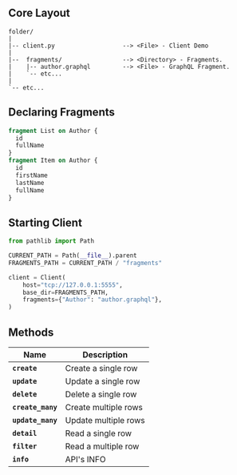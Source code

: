 ## **Core** Layout

```text
folder/
|
|-- client.py                   --> <File> - Client Demo
|
|--  fragments/                 --> <Directory> - Fragments.
|    |-- author.graphql         --> <File> - GraphQL Fragment.
|    `-- etc...
|
`-- etc...
```

## Declaring Fragments

```graphql title="author.graphql"
fragment List on Author {
  id
  fullName
}
fragment Item on Author {
  id
  firstName
  lastName
  fullName
}
```

## Starting Client

```python title="client.py"
from pathlib import Path

CURRENT_PATH = Path(__file__).parent
FRAGMENTS_PATH = CURRENT_PATH / "fragments"

client = Client(
    host="tcp://127.0.0.1:5555",
    base_dir=FRAGMENTS_PATH,
    fragments={"Author": "author.graphql"},
)
```

## Methods

| Name              | Description          |
| ----------------- | -------------------- |
| **`create`**      | Create a single row  |
| **`update`**      | Update a single row  |
| **`delete`**      | Delete a single row  |
| **`create_many`** | Create multiple rows |
| **`update_many`** | Update multiple rows |
| **`detail`**      | Read a single row    |
| **`filter`**      | Read a multiple row  |
| **`info`**        | API's INFO           |
